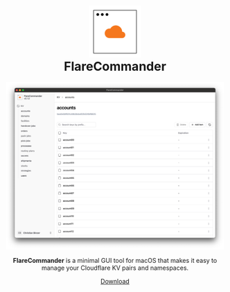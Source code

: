 <div align="center" style="text-align: center;">

<img src="public/logo.svg" alt="FlareCommander" width="120px" height="120px">
    
<h1 style="margin-top: 0;">FlareCommander</h1>

![set url](public/flare-commander.png 'FlareCommander Screenshot')

**FlareCommander** is a minimal GUI tool for macOS that makes it easy to manage your Cloudflare KV pairs and namespaces.

[Download](https://github.com/cbinzer/flare-commander/releases)

</div>
